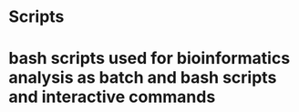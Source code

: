 # Scripts
# bash scripts used for bioinformatics analysis as batch and bash scripts and interactive commands
